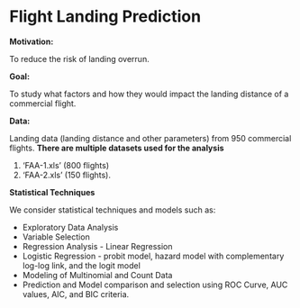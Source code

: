 # Flight Landing Prediction

**Motivation:** 

To reduce the risk of landing overrun.


**Goal:** 

To study what factors and how they would impact the landing distance of a commercial flight.


**Data:** 

Landing data (landing distance and other parameters) from 950 commercial flights. 
**There are multiple datasets used for the analysis**

1. ‘FAA-1.xls’ (800 flights)
2. ‘FAA-2.xls’ (150 flights).

**Statistical Techniques**


We consider statistical techniques and models such as:
* Exploratory Data Analysis
* Variable Selection
* Regression Analysis - Linear Regression
* Logistic Regression - probit model, hazard model with complementary log-log link, and the logit model
* Modeling of Multinomial and Count Data
* Prediction and Model comparison and selection using ROC Curve, AUC values, AIC, and BIC criteria.

  



